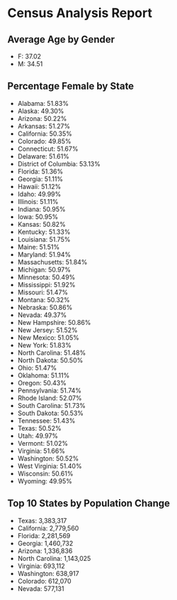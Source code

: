 <xaiArtifact 
            artifact_id="314505a6-48c2-4c4e-a34a-32802d9bbf90" 
            artifact_version_id="971a7801-80dc-4db3-ad47-9fc2cbd10aa8" 
            title="Census Analysis Report" 
            contentType="text/markdown">
# Census Analysis Report

## Average Age by Gender
- F: 37.02
- M: 34.51

## Percentage Female by State
- Alabama: 51.83%
- Alaska: 49.30%
- Arizona: 50.22%
- Arkansas: 51.27%
- California: 50.35%
- Colorado: 49.85%
- Connecticut: 51.67%
- Delaware: 51.61%
- District of Columbia: 53.13%
- Florida: 51.36%
- Georgia: 51.11%
- Hawaii: 51.12%
- Idaho: 49.99%
- Illinois: 51.11%
- Indiana: 50.95%
- Iowa: 50.95%
- Kansas: 50.82%
- Kentucky: 51.33%
- Louisiana: 51.75%
- Maine: 51.51%
- Maryland: 51.94%
- Massachusetts: 51.84%
- Michigan: 50.97%
- Minnesota: 50.49%
- Mississippi: 51.92%
- Missouri: 51.47%
- Montana: 50.32%
- Nebraska: 50.86%
- Nevada: 49.37%
- New Hampshire: 50.86%
- New Jersey: 51.52%
- New Mexico: 51.05%
- New York: 51.83%
- North Carolina: 51.48%
- North Dakota: 50.50%
- Ohio: 51.47%
- Oklahoma: 51.11%
- Oregon: 50.43%
- Pennsylvania: 51.74%
- Rhode Island: 52.07%
- South Carolina: 51.73%
- South Dakota: 50.53%
- Tennessee: 51.43%
- Texas: 50.52%
- Utah: 49.97%
- Vermont: 51.02%
- Virginia: 51.66%
- Washington: 50.52%
- West Virginia: 51.40%
- Wisconsin: 50.61%
- Wyoming: 49.95%

## Top 10 States by Population Change
- Texas: 3,383,317
- California: 2,779,560
- Florida: 2,281,569
- Georgia: 1,460,732
- Arizona: 1,336,836
- North Carolina: 1,143,025
- Virginia: 693,112
- Washington: 638,917
- Colorado: 612,070
- Nevada: 577,131

</xaiArtifact>